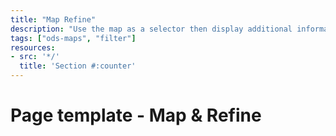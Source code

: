 ```yaml
---
title: "Map Refine"
description: "Use the map as a selector then display additional information on the side or hover the map. This template is a nice alternative for map tooltips"
tags: ["ods-maps", "filter"]
resources:
- src: '*/'
  title: 'Section #:counter'
---
```


# Page template - Map & Refine
